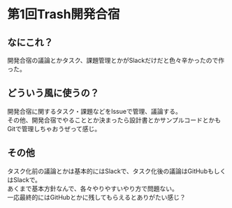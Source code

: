 # 第1回Trash開発合宿
## なにこれ？
開発合宿の議論とかタスク、課題管理とかがSlackだけだと色々辛かったので作った。

## どういう風に使うの？
開発合宿に関するタスク・課題などをIssueで管理、議論する。  
その他、開発合宿でやることとか決まったら設計書とかサンプルコードとかもGitで管理しちゃおうぜって感じ。  

## その他
タスク化前の議論とかは基本的にはSlackで、タスク化後の議論はGitHubもしくはSlackで。  
あくまで基本方針なんで、各々やりやすいやり方で問題ない。  
一応最終的にはGitHubとかに残してもらえるとありがたい感じ？

